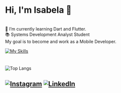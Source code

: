 # Hi, I'm Isabela 👋<br>
<br>🌱 I’m currently learning Dart and Flutter.
<br> 📚 Systems Development Analyst Student
<br> My goal is to become and work as a Mobile Developer.

[![My Skills](https://skillicons.dev/icons?i=flutter,dart,java,javascript,html,css&perline=6&theme=dark)](https://skillicons.dev)

#
![Top Langs](https://github-readme-stats-git-masterrstaa-rickstaa.vercel.app/api/top-langs/?username=isabelaomaciel&bg_color=000&border_color=30A3DC&title_color=E94D5F&text_color=FFF)

###
[![Instagram](https://img.shields.io/badge/Instagram-000?style=for-the-badge&logo=instagram)](https://instagram.com/isabelasomaciel) [![LinkedIn](https://img.shields.io/badge/LinkedIn-000?style=for-the-badge&logo=linkedin&logoColor=0E76A8)](https://linkedin.com/in/isabelaomaciel) 
---


<!-- Proudly created with GPRM ( https://gprm.itsvg.in ) -->